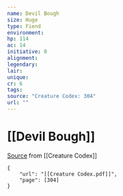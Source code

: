 ```yaml
---
name: Devil Bough
size: Huge
type: Fiend
environment: 
hp: 114
ac: 14
initiative: 0
alignment: 
legendary: 
lair: 
unique: 
cr: 6
tags: 
source: "Creature Codex: 304"
url: ""
---
```

# [[Devil Bough]]

[Source](zotero://open-pdf/library/items/NTNKJRHG?page=304) from [[Creature Codex]]

```pdf
{
	"url": "[[Creature Codex.pdf]]",
	"page": [304]
}
```

